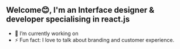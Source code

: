## Welcome😊, I'm an Interface designer & developer specialising in react.js 

- 🔭 I’m currently working on 
- ⚡ Fun fact: I love to talk about branding and customer experience.
